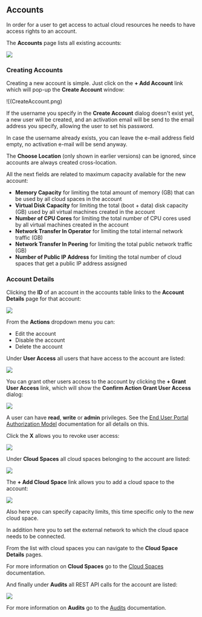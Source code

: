 ## Accounts

In order for a user to get access to actual cloud resources he needs to have access rights to an account.

The **Accounts** page lists all existing accounts:

![](Accounts.png)


### Creating Accounts

Creating a new account is simple. Just click on the **+ Add Account** link which will pop-up the **Create Account** window:

![(CreateAccount.png)

If the username you specify in the **Create Account** dialog doesn't exist yet, a new user will be created, and an activation email will be send to the email address you specify, allowing the user to set his password.

In case the username already exists, you can leave the e-mail address field empty, no activation e-mail will be send anyway.

The **Choose Location** (only shown in earlier versions) can be ignored, since accounts are always created cross-location.

All the next fields are related to maximum capacity available for the new account:

- **Memory Capacity** for limiting the total amount of memory (GB) that can be used by all cloud spaces in the account
- **Virtual Disk Capacity** for limiting the total (boot + data) disk capacity (GB) used by all virtual machines created in the account
- **Number of CPU Cores** for limiting the total number of CPU cores used by all virtual machines created in the account
- **Network Transfer In Operator** for limiting the total internal network traffic (GB)
- **Network Transfer In Peering** for limiting the total public network traffic (GB)
- **Number of Public IP Address** for limiting the total number of cloud spaces that get a public IP address assigned

### Account Details

Clicking the **ID** of an account in the accounts table links to the **Account Details** page for that account:

![](AccountDetails.png)

From the **Actions** dropdown menu you can:

- Edit the account
- Disable the account
- Delete the account

Under **User Access** all users that have access to the account are listed:

![](UserAccess.png)

You can grant other users access to the account by clicking the **+ Grant User Access** link, which will show the **Confirm Action Grant User Access** dialog:

![](GrantUserAccess.png)

A user can have **read**, **write** or **admin** privileges. See the [End User Portal Authorization Model](/EndUserPortal/Authorization/AuthorizationModel.md) documentation for all details on this.

Click the **X** allows you to revoke user access:

![](RevokeUserAccess.png)

Under **Cloud Spaces** all cloud spaces belonging to the account are listed:

![](CloudSpaces.png)

The **+ Add Cloud Space** link allows you to add a cloud space to the account:

![](CreateCloudSpace.png)

Also here you can specify capacity limits, this time specific only to the new cloud space.

In addition here you to set the external network to which the cloud space needs to be connected.

From the list with cloud spaces you can navigate to the **Cloud Space Details** pages.

For more information on **Cloud Spaces** go to the [Cloud Spaces](CloudBrokerPortal/CloudSpaces/CloudSpaces.md) documentation.

And finally under **Audits** all REST API calls for the account are listed:

![](Audits.png)

For more information on **Audits** go to the [Audits](/GridPortal/Audits/Audits.md) documentation.
